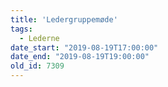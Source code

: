 ```yaml
---
title: 'Ledergruppemøde'
tags:
  - Lederne
date_start: "2019-08-19T17:00:00"
date_end: "2019-08-19T19:00:00"
old_id: 7309
---
```

